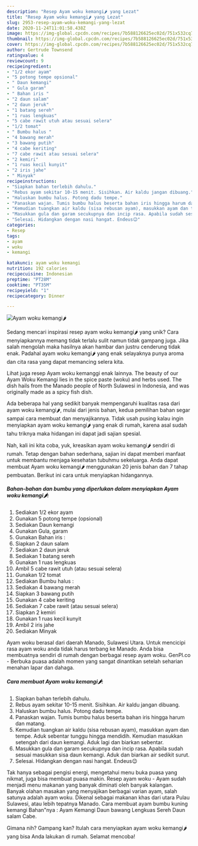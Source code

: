 ```yaml
---
description: "Resep Ayam woku kemangi🌶 yang Lezat"
title: "Resep Ayam woku kemangi🌶 yang Lezat"
slug: 2953-resep-ayam-woku-kemangi-yang-lezat
date: 2020-11-24T11:01:58.438Z
image: https://img-global.cpcdn.com/recipes/7b588126625ec02d/751x532cq70/ayam-woku-kemangi🌶-foto-resep-utama.jpg
thumbnail: https://img-global.cpcdn.com/recipes/7b588126625ec02d/751x532cq70/ayam-woku-kemangi🌶-foto-resep-utama.jpg
cover: https://img-global.cpcdn.com/recipes/7b588126625ec02d/751x532cq70/ayam-woku-kemangi🌶-foto-resep-utama.jpg
author: Gertrude Townsend
ratingvalue: 4
reviewcount: 9
recipeingredient:
- "1/2 ekor ayam"
- "5 potong tempe opsional"
- " Daun kemangi"
- " Gula garam"
- " Bahan iris "
- "2 daun salam"
- "2 daun jeruk"
- "1 batang sereh"
- "1 ruas lengkuas"
- "5 cabe rawit utuh atau sesuai selera"
- "1/2 tomat"
- " Bumbu halus "
- "4 bawang merah"
- "3 bawang putih"
- "4 cabe keriting"
- "7 cabe rawit atau sesuai selera"
- "2 kemiri"
- "1 ruas kecil kunyit"
- "2 iris jahe"
- " Minyak"
recipeinstructions:
- "Siapkan bahan terlebih dahulu."
- "Rebus ayam sekitar 10-15 menit. Sisihkan. Air kaldu jangan dibuang."
- "Haluskan bumbu halus. Potong dadu tempe."
- "Panaskan wajan. Tumis bumbu halus beserta bahan iris hingga harum dan matang."
- "Kemudian tuangkan air kaldu (sisa rebusan ayam), masukkan ayam dan tempe. Aduk sebentar tunggu hingga mendidih. Kemudian masukkan setengah dari daun kemangi. Aduk lagi dan biarkan sebentar."
- "Masukkan gula dan garam secukupnya dan incip rasa. Apabila sudah sesuai masukkan sisa daun kemangi. Aduk dan biarkan air sedikit surut."
- "Selesai. Hidangkan dengan nasi hangat. Endeus😉"
categories:
- Resep
tags:
- ayam
- woku
- kemangi

katakunci: ayam woku kemangi 
nutrition: 192 calories
recipecuisine: Indonesian
preptime: "PT28M"
cooktime: "PT35M"
recipeyield: "1"
recipecategory: Dinner

---
```



![Ayam woku kemangi🌶](https://img-global.cpcdn.com/recipes/7b588126625ec02d/751x532cq70/ayam-woku-kemangi🌶-foto-resep-utama.jpg)

Sedang mencari inspirasi resep ayam woku kemangi🌶 yang unik? Cara menyiapkannya memang tidak terlalu sulit namun tidak gampang juga. Jika salah mengolah maka hasilnya akan hambar dan justru cenderung tidak enak. Padahal ayam woku kemangi🌶 yang enak selayaknya punya aroma dan cita rasa yang dapat memancing selera kita.

Lihat juga resep Ayam woku kemanggi enak lainnya. The beauty of our Ayam Woku Kemangi lies in the spice paste (woku) and herbs used. The dish hails from the Manado people of North Sulawesi in Indonesia, and was originally made as a spicy fish dish.

Ada beberapa hal yang sedikit banyak mempengaruhi kualitas rasa dari ayam woku kemangi🌶, mulai dari jenis bahan, kedua pemilihan bahan segar sampai cara membuat dan menyajikannya. Tidak usah pusing kalau ingin menyiapkan ayam woku kemangi🌶 yang enak di rumah, karena asal sudah tahu triknya maka hidangan ini dapat jadi sajian spesial.


Nah, kali ini kita coba, yuk, kreasikan ayam woku kemangi🌶 sendiri di rumah. Tetap dengan bahan sederhana, sajian ini dapat memberi manfaat untuk membantu menjaga kesehatan tubuhmu sekeluarga. Anda dapat membuat Ayam woku kemangi🌶 menggunakan 20 jenis bahan dan 7 tahap pembuatan. Berikut ini cara untuk menyiapkan hidangannya.

<!--inarticleads1-->

##### Bahan-bahan dan bumbu yang diperlukan dalam menyiapkan Ayam woku kemangi🌶:

1. Sediakan 1/2 ekor ayam
1. Gunakan 5 potong tempe (opsional)
1. Sediakan  Daun kemangi
1. Gunakan  Gula, garam
1. Gunakan  Bahan iris :
1. Siapkan 2 daun salam
1. Sediakan 2 daun jeruk
1. Sediakan 1 batang sereh
1. Gunakan 1 ruas lengkuas
1. Ambil 5 cabe rawit utuh (atau sesuai selera)
1. Gunakan 1/2 tomat
1. Sediakan  Bumbu halus :
1. Sediakan 4 bawang merah
1. Siapkan 3 bawang putih
1. Gunakan 4 cabe keriting
1. Sediakan 7 cabe rawit (atau sesuai selera)
1. Siapkan 2 kemiri
1. Gunakan 1 ruas kecil kunyit
1. Ambil 2 iris jahe
1. Sediakan  Minyak


Ayam woku berasal dari daerah Manado, Sulawesi Utara. Untuk mencicipi rasa ayam woku anda tidak harus terbang ke Manado. Anda bisa membuatnya sendiri di rumah dengan berbagai resep ayam woku. GenPI.co - Berbuka puasa adalah momen yang sangat dinantikan setelah seharian menahan lapar dan dahaga. 

<!--inarticleads2-->

##### Cara membuat Ayam woku kemangi🌶:

1. Siapkan bahan terlebih dahulu.
1. Rebus ayam sekitar 10-15 menit. Sisihkan. Air kaldu jangan dibuang.
1. Haluskan bumbu halus. Potong dadu tempe.
1. Panaskan wajan. Tumis bumbu halus beserta bahan iris hingga harum dan matang.
1. Kemudian tuangkan air kaldu (sisa rebusan ayam), masukkan ayam dan tempe. Aduk sebentar tunggu hingga mendidih. Kemudian masukkan setengah dari daun kemangi. Aduk lagi dan biarkan sebentar.
1. Masukkan gula dan garam secukupnya dan incip rasa. Apabila sudah sesuai masukkan sisa daun kemangi. Aduk dan biarkan air sedikit surut.
1. Selesai. Hidangkan dengan nasi hangat. Endeus😉


Tak hanya sebagai pengisi energi, mengetahui menu buka puasa yang nikmat, juga bisa membuat puasa makin. Resep ayam woku - Ayam sudah menjadi menu makanan yang banyak diminati oleh banyak kalangan. Banyak olahan masakan yang menyajikan berbagai varian ayam, salah satunya adalah ayam woku. Dikenal sebagai makanan khas dari utara Pulau Sulawesi, atau lebih tepatnya Manado. Cara membuat ayam bumbu kuning kemangi Bahan&#34;nya : Ayam Kemangi Daun bawang Lengkuas Sereh Daun salam Cabe. 

Gimana nih? Gampang kan? Itulah cara menyiapkan ayam woku kemangi🌶 yang bisa Anda lakukan di rumah. Selamat mencoba!
